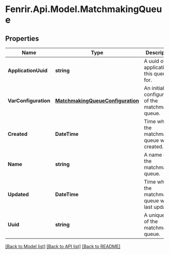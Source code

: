 # Fenrir.Api.Model.MatchmakingQueue

## Properties

Name | Type | Description | Notes
------------ | ------------- | ------------- | -------------
**ApplicationUuid** | **string** | A uuid of the application this queue is for. | [optional] [readonly] 
**VarConfiguration** | [**MatchmakingQueueConfiguration**](MatchmakingQueueConfiguration.md) | An initial configuration of the matchmaking queue. | 
**Created** | **DateTime** | Time when the matchmaking queue was created. | [optional] [readonly] 
**Name** | **string** | A name of the matchmaking queue. | 
**Updated** | **DateTime** | Time when the matchmaking queue was last updated. | [optional] [readonly] 
**Uuid** | **string** | A unique id of the matchmaking queue. | [optional] [readonly] 

[[Back to Model list]](../README.md#documentation-for-models) [[Back to API list]](../README.md#documentation-for-api-endpoints) [[Back to README]](../README.md)

